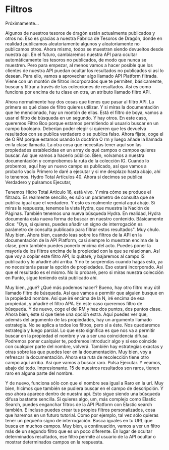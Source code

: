 # Filtros

Próximamente...

Algunos de nuestros tesoros de dragón están actualmente publicados y otros no. Eso es gracias a nuestra Fábrica de Tesoros de Dragón, donde en realidad publicamos aleatoriamente algunos y aleatoriamente no publicamos otros. Ahora mismo, todos se muestran siendo devueltos desde nuestra api. En el futuro, cambiaremos nuestra API para ocultar automáticamente los tesoros no publicados, de modo que nunca se muestren. Pero para empezar, al menos vamos a hacer posible que los clientes de nuestra API puedan ocultar los resultados no publicados si así lo desean. Para ello, vamos a aprovechar algo llamado API Platform filtrada. Viene con un montón de filtros incorporados que te permiten, básicamente, buscar y filtrar a través de las colecciones de resultados. Así es como funciona por encima de tu clase en otra, un atributo llamado filtro API.

Ahora normalmente hay dos cosas que tienes que pasar al filtro API. La primera es qué clase de filtro quieres utilizar. Y si miras la documentación que he mencionado, hay un montón de ellas. Está el filtro de boya, vamos a usar el filtro de búsqueda en un segundo. Y hay otros. En este caso, queremos Filtro Boo porque estamos permitiendo al usuario buscar en un campo booleano. Deberían poder elegir si quieren que les devuelva resultados con se publica verdadero o se publica falso. Ahora fíjate, coge el de O RM porque estamos usando la doctrina O rm y luego añade la llamada en la clase llamada. La otra cosa que necesitas tener aquí son las propiedades establecidas en un array de qué campos o campos quieres buscar. Así que vamos a hacerlo público. Bien, volvamos a nuestra documentación y comprobemos la ruta de la colección IG. Cuando lo probemos, aquí hay un nuevo campo es publicado, así que vamos a probarlo vacío Primero le daré a ejecutar y si me desplazo hasta abajo, ahí lo tenemos. Hydro Total Artículos 40. Ahora si decimos se publica Verdadero y pulsamos Ejecutar,

Tenemos Hidro Total Artículo 16, está vivo. Y mira cómo se produce el filtrado. Es realmente sencillo, es sólo un parámetro de consulta que se publica igual que el verdadero. Y esto es realmente genial aquí abajo. Si miras la respuesta, tenemos la vista Hydra, que muestra la Nación de Páginas. También tenemos una nueva búsqueda Hydra. En realidad, Hydra documenta esta nueva forma de buscar en nuestro contenido. Básicamente dice: "Oye, si quieres, puedes añadir un signo de interrogación es parámetro de consulta publicado para filtrar estos resultados". Muy chulo. Muy bien. Ahora bien, cuando leas sobre los filtros de la API en la documentación de la API Platform, casi siempre lo muestran encima de la clase, pero también puedes ponerlo encima del acto. Puedes poner la mayoría de los filtros encima de la propiedad con la que se relacionan. Así que voy a copiar este filtro API, lo quitaré, y bajaremos al campo IS publicado y lo añadiré ahí arriba. Y no te sorprendas cuando hagas esto, ya no necesitarás pasar la opción de propiedades. Eso estará incorporado. Así que el resultado es el mismo. No lo probaré, pero si miras nuestra colección en Punto, sigue teniendo está publicado ahí.

Muy bien, ¿qué? ¿Qué más podemos hacer? Bueno, hay otro filtro muy útil llamado filtro de búsqueda. Así que vamos a permitir que alguien busque en la propiedad nombre. Así que iré encima de la N, iré encima de esa propiedad, y añadiré el filtro APA. En este caso queremos filtro de búsqueda. Y de nuevo, coge el del RM y haz dos puntos, dos puntos clase. Ahora bien, éste sí que tiene una opción extra. Aquí puedes ver que, además del argumento de las propiedades, hay un argumento llamado estrategia. No se aplica a todos los filtros, pero sí a éste. Nos quedaremos estrategia y luego parcial. Lo que esto significa es que nos va a permitir buscar en la propiedad el nombre y va a ser una coincidencia difusa. Podremos poner cualquier te, podremos introducir algo y si eso coincide con cualquier parte del nombre, volverá. También hay estrategias exactas y otras sobre las que puedes leer en la documentación. Muy bien, voy a refrescar la documentación. Ahora esa ruta de recolección tiene otro campo aquí arriba. Así que vamos a buscar raro. Pulsa Ejecutar. Y veamos, abajo del todo. Impresionante. 15 de nuestros resultados son raros, tienen raro en alguna parte del nombre.

Y de nuevo, funciona sólo con que el nombre sea igual a Raro en la url. Muy bien, hicimos que también se pudiera buscar en el campo de descripción. Y eso ahora aparece dentro de nuestra api. Esto sigue siendo una búsqueda difusa bastante sencilla. Si quieres algo, um, más complejo como Elastic Search, puedes enganchar filtros de la API Platform con Elastic search también. E incluso puedes crear tus propios filtros personalizados, cosa que haremos en un futuro tutorial. Como por ejemplo, tal vez sólo quieras tener un pequeño signo de interrogación. Busca iguales en tu URL que busca en muchos campos. Muy bien, a continuación, vamos a ver un filtro más de un segundo filtro que es un poco diferente. En lugar de ocultar determinados resultados, ese filtro permite al usuario de la API ocultar o mostrar determinados campos en la respuesta.
